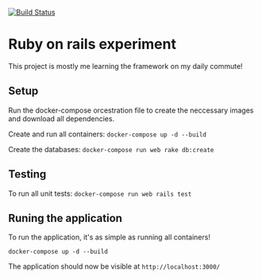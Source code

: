 [![Build Status](https://travis-ci.com/SDharan93/ruby-on-rails-experiment.svg?branch=master)](https://travis-ci.com/SDharan93/ruby-on-rails-experiment)
# Ruby on rails experiment

This project is mostly me learning the framework on my daily commute!

## Setup 
Run the docker-compose orcestration file to create the neccessary images and download all dependencies. 

Create and run all containers:
`
docker-compose up -d --build
`

Create the databases: 
`
docker-compose run web rake db:create
`


## Testing
To run all unit tests: 
`
docker-compose run web rails test
`

## Runing the application
To run the application, it's as simple as running all containers!

`
docker-compose up -d --build
`

The application should now be visible at `http://localhost:3000/`